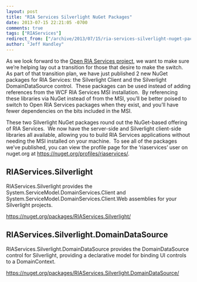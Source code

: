 ```yaml
---
layout: post
title: "RIA Services Silverlight NuGet Packages"
date: 2013-07-15 22:21:05 -0700
comments: true
tags: ["RIAServices"]
redirect_from: ["/archive/2013/07/15/ria-services-silverlight-nuget-packages.aspx/"]
author: "Jeff Handley"
---
```

<!-- more -->
<p>As we look forward to the <a title="RIA Services is Getting Open-Sourced" href="http://jeffhandley.com/archive/2013/07/03/ria-services-is-getting-open-sourced.aspx" target="_blank">Open RIA Services project</a>, we want to make sure we’re helping lay out a transition for those that desire to make the switch.  As part of that transition plan, we have just published 2 new NuGet packages for RIA Services: the Silverlight Client and the Silverlight DomainDataSource control.  These packages can be used instead of adding references from the WCF RIA Services MSI installation.  By referencing these libraries via NuGet instead of from the MSI, you’ll be better poised to switch to Open RIA Services packages when they exist, and you’ll have fewer dependencies on the bits included in the MSI.</p>  <p>These two Silverlight NuGet packages round out the NuGet-based offering of RIA Services.  We now have the server-side and Silverlight client-side libraries all available, allowing you to build RIA Services applications without needing the MSI installed on your machine.  To see all of the packages we’ve published, you can view the profile page for the ‘riaservices’ user on nuget.org at <a href="https://nuget.org/profiles/riaservices/">https://nuget.org/profiles/riaservices/</a>.</p>  <h2>RIAServices.Silverlight</h2>  <p>RIAServices.Silverlight provides the System.ServiceModel.DomainServices.Client and System.ServiceModel.DomainServices.Client.Web assemblies for your Silverlight projects.</p>  <p><a href="https://nuget.org/packages/RIAServices.Silverlight/">https://nuget.org/packages/RIAServices.Silverlight/</a></p>  <h2>RIAServices.Silverlight.DomainDataSource</h2>  <p>RIAServices.Silverlight.DomainDataSource provides the DomainDataSource control for Silverlight, providing a declarative model for binding UI controls to a DomainContext.</p>  <p><a title="https://nuget.org/packages/RIAServices.Silverlight.DomainDataSource/" href="https://nuget.org/packages/RIAServices.Silverlight.DomainDataSource/">https://nuget.org/packages/RIAServices.Silverlight.DomainDataSource/</a></p>    <p><strong><font color="#d26941" face="Arial Narrow"> </font></strong></p>

